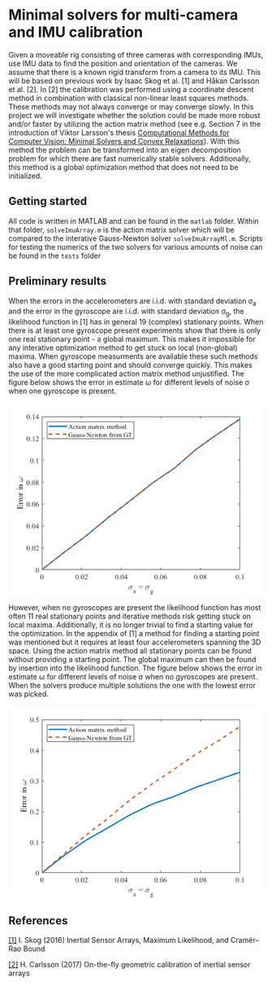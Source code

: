 # Minimal solvers for multi-camera and IMU calibration
Given a moveable rig consisting of three cameras with corresponding IMUs, use IMU data to find the position and orientation of the cameras. We assume that there is a known rigid transform from a camera to its IMU. This will be based on previous work by Isaac Skog et al. [1] and Håkan Carlsson et al. [2]. In [2] the calibration was performed using a coordinate descent method in combination with classical non-linear least squares methods. These methods may not always converge or may converge slowly. In this project we will investigate whether the solution could be made more robust and/or faster by utilizing the action matrix method (see e.g. Section 7 in the introduction of Viktor Larsson's thesis [Computational Methods for Computer Vision: Minimal Solvers and Convex Relaxations](https://portal.research.lu.se/portal/en/publications/computational-methods-for-computer-vision%28cc1ae2a2-409d-414c-87e0-ec381d22649d%29.html)). With this method the problem can be transformed into an eigen decomposition problem for which there are fast numerically stable solvers. Additionally, this method is a global optimization method that does not need to be initialized.

## Getting started
All code is written in MATLAB and can be found in the `matlab` folder. Within that folder, `solveImuArray.m` is the action matrix solver which will be compared to the interative Gauss-Newton solver `solveImuArrayMl.m`. Scripts for testing the numerics of the two solvers for various amounts of noise can be found in the `tests` folder

## Preliminary results
When the errors in the accelerometers are i.i.d. with standard deviation σ<sub>a</sub> and the error in the gyroscope are i.i.d. with standard deviation σ<sub>g</sub>, the likelihood function in [1] has in general 19 (complex) stationary points. When there is at least one gyroscope present experiments show that there is only one real stationary point - a global maximum. This makes it impossible for any interative optimization method to get stuck on local (non-global) maxima. When gyroscope measurments are available these such methods also have a good starting point and should converge quickly. This makes the use of the more complicated action matrix method unjustified. The figure below shows the error in estimate ω for different levels of noise σ when one gyroscope is present.

![Figure showing the error in ω for different levels of noise.](./matlab/figs/errorOverNoiseNa3Ng1.png)

However, when no gyroscopes are present the likelihood function has most often 11 real stationary points and iterative methods risk getting stuck on local maxima. Additionally, it is no longer trivial to find a starting value for the optimization. In the appendix of [1] a method for finding a starting point was mentioned but it requires at least four accelerometers spanning the 3D space. Using the action matrix method all stationary points can be found without providing a starting point. The global maximum can then be found by insertion into the likelihood function. The figure below shows the error in estimate ω for different levels of noise σ when no gyroscopes are present. When the solvers produce multiple solutions the one with the lowest error was picked.

![Figure showing the error in ω for different levels of noise.](./matlab/figs/errorOverNoiseNa3Ng0.png)

## References
[[1]](https://ieeexplore.ieee.org/document/7462272) I. Skog (2016) Inertial Sensor Arrays, Maximum Likelihood, and Cramér–Rao Bound

[[2]](https://ieeexplore.ieee.org/document/8115879) H. Carlsson (2017) On-the-fly geometric calibration of inertial sensor arrays
